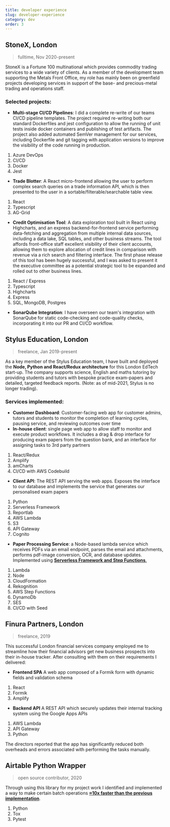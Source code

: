 ```yaml
---
title: developer experience
slug: developer-experience
category: dev
order: 3
---
```


## StoneX, London

> fulltime, Nov 2020-present

StoneX is a Fortune 100 multinational which provides commodity trading services to a wide variety of clients. As a member of the development team supporting the Metals Front Office, my role has mainly been on greenfield projects developing services in support of the base- and precious-metal trading and operations staff.

### Selected projects:

- **Multi-stage CI/CD Pipelines**: I did a complete re-write of our teams CI/CD pipeline templates. The project required re-writing both our standard Dockerfiles and jest configuration to allow the running of unit tests inside docker containers and publishing of test artifacts. The project also added automated SemVer management for our services, including Dockerfile and git tagging with application versions to improve the visibility of the code running in production.

1. Azure DevOps
2. CI/CD
3. Docker
4. Jest

- **Trade Blotter**: A React micro-frontend allowing the user to perform complex search queries on a trade information API, which is then presented to the user in a sortable/filterable/searchable table view.

1. React
1. Typescript
1. AG-Grid

- **Credit Optimisation Tool**: A data exploration tool built in React using Highcharts, and an express backend-for-frontend service performing data-fetching and aggregation from multiple internal data sources, including a data lake, SQL tables, and other business streams. The tool affords front-office staff excellent visibility of their client accounts, allowing them to explore allocation of credit lines in comparison with revenue via a rich search and filtering interface. The first phase release of this tool has been hugely successful, and I was asked to present it the executive committee as a potential strategic tool to be expanded and rolled out to other business lines.

1. React / Express
1. Typescript
1. Highcharts
1. Express
1. SQL, MongoDB, Postgres

- **SonarQube Integration**: I have overseen our team's integration with SonarQube for static code-checking and code-quality checks, incorporating it into our PR and CI/CD workflow.

## Stylus Education, London

> freelance, Jan 2019-present

As a key member of the Stylus Education team, I have built and deployed the **Node, Python and React/Redux architecture** for this London EdTech start-up. The company supports science, English and maths tutoring by providing students and tutors with bespoke practice exam-papers and detailed, targeted feedback reports. (Note: as of mid-2021, Stylus is no longer trading).

### Services implemented:

- **Customer Dashboard**: Customer-facing web app for customer admins, tutors and students to monitor the completion of learning cycles, pausing service, and reviewing outcomes over time
- **In-house client**: single page web app to allow staff to monitor and execute product workflows. It includes a drag & drop interface for producing exam papers from the question bank, and an interface for assigning tasks to 3rd party partners

1. React/Redux
2. Amplify
3. amCharts
4. CI/CD&nbsp;with&nbsp;AWS&nbsp;Codebuild

- **Client API**: The REST API serving the web apps. Exposes the interface to our database and implements the service that generates our personalised exam papers

1. Python
2. Serverless&nbsp;Framework
3. Reportlab
4. AWS&nbsp;Lambda
5. S3
6. API&nbsp;Gateway
7. Cognito

- **Paper Processing Service**: a Node-based lambda service which receives PDFs via an email endpoint, parses the email and attachments, performs pdf-image conversion, OCR, and database updates. Implemented using [**Serverless Framework and Step Functions**.](https://medium.com/swlh/how-to-add-human-decision-making-into-automated-workflows-using-aws-step-functions-serverless-46c0a3412fe4)

1. Lambda
2. Node
3. CloudFormation
4. Rekognition
5. AWS Step Functions
6. DynamoDb
7. SES
8. CI/CD with Seed

## Finura Partners, London

> freelance, 2019

This successful London financial services company employed me to streamline how their financial advisors get new business prospects into their in-house tracker. After consulting with them on their requirements I delivered:

- **Frontend SPA** A web app composed of a Formik form with dynamic fields and validation schema

1. React
2. Formik
3. Amplify

- **Backend API** A REST API which securely updates their internal tracking system using the Google Apps APIs

1. AWS Lambda
2. API Gateway
3. Python

The directors reported that the app has significantly reduced both overheads and errors associated with performing the tasks manually.

## Airtable Python Wrapper

> open source contributor, 2020

Through using this library for my project work I identified and implemented a way to make certain batch operations [**≈10x faster than the previous implementation**](https://github.com/gtalarico/airtable-python-wrapper/pull/88).

1. Python
2. Tox
3. Pytest

